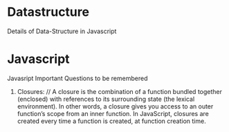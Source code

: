 # Datastructure
Details of Data-Structure in Javascript

# Javascript
Javasript Important Questions to be remembered

1. Closures:
// A closure is the combination of a function bundled together (enclosed) with references to its surrounding state (the lexical environment). In other words, a closure gives you access to an outer function’s scope from an inner function. In JavaScript, closures are created every time a function is created, at function creation time.
